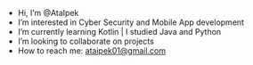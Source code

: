 - Hi, I’m @AtaIpek
- I’m interested in Cyber Security and Mobile App development
-  I’m currently learning Kotlin | I studied Java and Python
-  I’m looking to collaborate on projects
-  How to reach me: ataipek01@gmail.com

<!---
AtaIpek/AtaIpek is a ✨ special ✨ repository because its `README.md` (this file) appears on your GitHub profile.
You can click the Preview link to take a look at your changes.
--->
